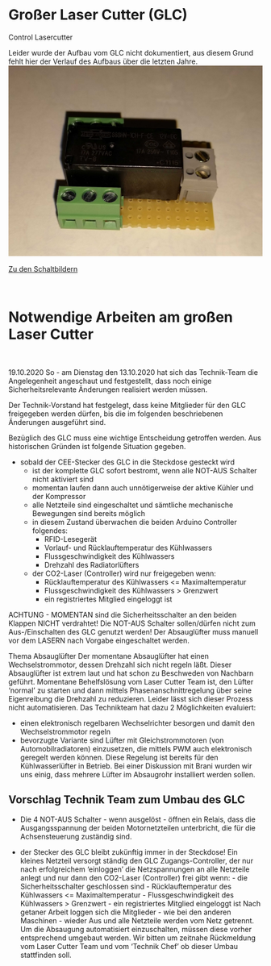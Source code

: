 # Großer Laser Cutter (GLC)
Control Lasercutter

Leider wurde der Aufbau vom GLC nicht dokumentiert, aus diesem Grund fehlt hier der Verlauf des Aufbaus über die letzten Jahre.
![Relais_1](doc/IMG_20201015_221211.jpg)


[Zu den Schaltbildern](doc/Schaltpläne_gr_LasercutterV6.pdf)<br>

<br>
<h1>Notwendige Arbeiten am großen Laser Cutter</h1> <br>

19.10.2020
So - am Dienstag den 13.10.2020 hat sich das Technik-Team die Angelegenheit angeschaut und festgestellt, dass noch einige Sicherheitsrelevante Änderungen realisiert werden müssen.

Der Technik-Vorstand hat festgelegt, dass keine Mitglieder für den GLC freigegeben werden dürfen, bis die im folgenden beschriebenen Änderungen ausgeführt sind.

Bezüglich des GLC muss eine wichtige Entscheidung getroffen werden.
Aus historischen Gründen ist folgende Situation gegeben.
- sobald der CEE-Stecker des GLC in die Steckdose gesteckt wird
	- ist der komplette GLC sofort bestromt, wenn alle NOT-AUS Schalter nicht aktiviert sind
	- momentan laufen dann auch unnötigerweise der aktive Kühler und der Kompressor
	- alle Netzteile sind eingeschaltet und sämtliche mechanische Bewegungen sind bereits möglich
	- in diesem Zustand überwachen die beiden Arduino Controller folgendes:
		- RFID-Lesegerät
		- Vorlauf- und Rücklauftemperatur des Kühlwassers
		- Flussgeschwindigkeit des Kühlwassers
		- Drehzahl des Radiatorlüfters
	- der CO2-Laser (Controller) wird nur freigegeben wenn:
		- Rücklauftemperatur des Kühlwassers <= Maximaltemperatur
		- Flussgeschwindigkeit des Kühlwassers > Grenzwert
		- ein registriertes Mitglied eingeloggt ist
		
ACHTUNG - MOMENTAN sind die Sicherheitsschalter an den beiden Klappen NICHT verdrahtet!
Die NOT-AUS Schalter sollen/dürfen nicht zum Aus-/Einschalten des GLC genutzt werden!
Der Absauglüfter muss manuell vor dem LASERN nach Vorgabe eingeschaltet werden.

Thema Absauglüfter
Der momentane Absauglüfter hat einen Wechselstrommotor, dessen Drehzahl sich nicht regeln läßt.
Dieser Absauglüfter ist extrem laut und hat schon zu Beschweden von Nachbarn geführt.
Momentane Behelfslösung vom Laser Cutter Team ist, den Lüfter ‘normal’ zu starten und dann
mittels Phasenanschnittregelung über seine Eigenreibung die Drehzahl zu reduzieren.
Leider lässt sich dieser Prozess nicht automatisieren.
Das Technikteam hat dazu 2 Möglichkeiten evaluiert:

- einen elektronisch regelbaren	Wechselrichter besorgen und damit den Wechselstrommotor regeln	
- bevorzugte Variante sind Lüfter mit Gleichstrommotoren (von Automobilradiatoren) einzusetzen,
die mittels PWM auch elektronisch geregelt werden können. Diese Regelung ist bereits
für den Kühlwasserlüfter in Betrieb.
Bei einer Diskussion mit Brani wurden wir uns einig, dass mehrere Lüfter im Absaugrohr
installiert werden sollen.

<h2>Vorschlag Technik Team zum Umbau des GLC</h2>

- Die 4 NOT-AUS Schalter - wenn ausgelöst - öffnen ein Relais, dass die Ausgangsspannung der beiden Motornetzteilen unterbricht, die für die Achsensteuerung zuständig sind.

- der Stecker des GLC bleibt zukünftig immer in der Steckdose! Ein kleines Netzteil
versorgt ständig den GLC Zugangs-Controller, der nur nach erfolgreichem ‘einloggen’ die
Netzspannungen an alle Netzteile anlegt und nur dann den CO2-Laser (Controller) frei gibt wenn:
		- die Sicherheitsschalter geschlossen sind
		- Rücklauftemperatur des Kühlwassers <= Maximaltemperatur
		- Flussgeschwindigkeit des Kühlwassers > Grenzwert
		- ein registriertes Mitglied eingeloggt ist
Nach getaner Arbeit loggen sich die Mitglieder - wie bei den anderen Maschinen - wieder Aus
und alle Netzteile werden vom Netz getrennt.
Um die Absaugung automatisiert einzuschalten, müssen diese vorher entsprechend umgebaut werden.
Wir bitten um zeitnahe Rückmeldung vom Laser Cutter Team und vom ‘Technik Chef’ ob dieser Umbau stattfinden soll.
